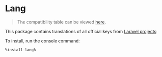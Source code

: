 # Lang

> The compatibility table can be viewed [here](release-notes.md#lang).

This package contains translations of all official keys from [Laravel projects](https://laravel-lang.com):

<include from="snippets-library.topic" element-id="lists-laravel-projects"/>

To install, run the console command:

```Bash
%install-lang%
```
